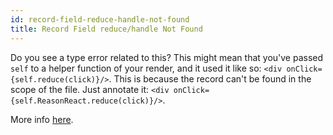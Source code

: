 ```yaml
---
id: record-field-reduce-handle-not-found
title: Record Field reduce/handle Not Found
---
```


Do you see a type error related to this? This might mean that you've passed `self` to a helper function of your render, and it used it like so: `<div onClick={self.reduce(click)}/>`. This is because the record can't be found in the scope of the file. Just annotate it: `<div onClick={self.ReasonReact.reduce(click)}/>`.

More info [here](https://reasonml.github.io/guide/language/record#record-needs-an-explicit-definition).
